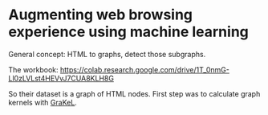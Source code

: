 # Augmenting web browsing experience using machine learning
General concept: HTML to graphs, detect those subgraphs.

The workbook: https://colab.research.google.com/drive/1T_0nmG-Ll0zLVLst4HEVvJ7CUA8KLH8G

So their dataset is a graph of HTML nodes. First step was to calculate graph kernels with [GraKeL](https://github.com/ysig/GraKeL).

